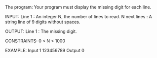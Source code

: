The program:
Your program must display the missing digit for each line.

INPUT:
Line 1 : An integer N, the number of lines to read.
N next lines : A string line of 9 digits without spaces.

OUTPUT:
Line 1 : The missing digit.

CONSTRAINTS:
0 < N < 1000

EXAMPLE:
Input
1
123456789
Output
0
 